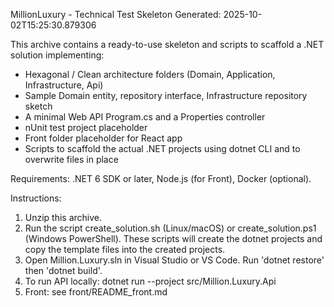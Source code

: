 MillionLuxury - Technical Test Skeleton
Generated: 2025-10-02T15:25:30.879306

This archive contains a ready-to-use skeleton and scripts to scaffold a .NET solution implementing:
- Hexagonal / Clean architecture folders (Domain, Application, Infrastructure, Api)
- Sample Domain entity, repository interface, Infrastructure repository sketch
- A minimal Web API Program.cs and a Properties controller
- nUnit test project placeholder
- Front folder placeholder for React app
- Scripts to scaffold the actual .NET projects using dotnet CLI and to overwrite files in place

Requirements: .NET 6 SDK or later, Node.js (for Front), Docker (optional).

Instructions:
1. Unzip this archive.
2. Run the script create_solution.sh (Linux/macOS) or create_solution.ps1 (Windows PowerShell).
   These scripts will create the dotnet projects and copy the template files into the created projects.
3. Open Million.Luxury.sln in Visual Studio or VS Code. Run 'dotnet restore' then 'dotnet build'.
4. To run API locally: dotnet run --project src/Million.Luxury.Api
5. Front: see front/README_front.md
